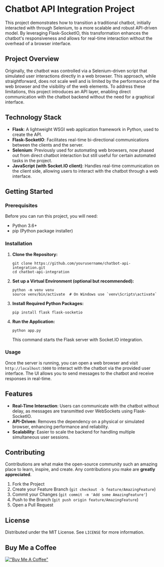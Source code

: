# Chatbot API Integration Project

This project demonstrates how to transition a traditional chatbot, initially interacted with through Selenium, to a more scalable and robust API-driven model. By leveraging Flask-SocketIO, this transformation enhances the chatbot's responsiveness and allows for real-time interaction without the overhead of a browser interface.

## Project Overview

Originally, the chatbot was controlled via a Selenium-driven script that simulated user interactions directly in a web browser. This approach, while straightforward, does not scale well and is limited by the performance of the web browser and the visibility of the web elements. To address these limitations, this project introduces an API layer, enabling direct communication with the chatbot backend without the need for a graphical interface.

## Technology Stack

- **Flask**: A lightweight WSGI web application framework in Python, used to create the API.
- **Flask-SocketIO**: Facilitates real-time bi-directional communications between the clients and the server.
- **Selenium**: Previously used for automating web browsers, now phased out from direct chatbot interaction but still useful for certain automated tasks in the project.
- **JavaScript (with Socket.IO client)**: Handles real-time communication on the client side, allowing users to interact with the chatbot through a web interface.

## Getting Started

### Prerequisites

Before you can run this project, you will need:

- Python 3.6+
- pip (Python package installer)

### Installation

1. **Clone the Repository:**

   ```
   git clone https://github.com/yourusername/chatbot-api-integration.git
   cd chatbot-api-integration
   ```

2. **Set up a Virtual Environment (optional but recommended):**

   ```
   python -m venv venv
   source venv/bin/activate  # On Windows use `venv\Scripts\activate`
   ```

3. **Install Required Python Packages:**

   ```
   pip install flask flask-socketio
   ```

4. **Run the Application:**

   ```
   python app.py
   ```

   This command starts the Flask server with Socket.IO integration.

### Usage

Once the server is running, you can open a web browser and visit `http://localhost:5000` to interact with the chatbot via the provided user interface. The UI allows you to send messages to the chatbot and receive responses in real-time.

## Features

- **Real-Time Interaction**: Users can communicate with the chatbot without delay, as messages are transmitted over WebSockets using Flask-SocketIO.
- **API-Driven**: Removes the dependency on a physical or simulated browser, enhancing performance and reliability.
- **Scalability**: Easier to scale the backend for handling multiple simultaneous user sessions.

## Contributing

Contributions are what make the open-source community such an amazing place to learn, inspire, and create. Any contributions you make are **greatly appreciated**.

1. Fork the Project
2. Create your Feature Branch (`git checkout -b feature/AmazingFeature`)
3. Commit your Changes (`git commit -m 'Add some AmazingFeature'`)
4. Push to the Branch (`git push origin feature/AmazingFeature`)
5. Open a Pull Request

## License

Distributed under the MIT License. See `LICENSE` for more information.

## Buy Me a Coffee
[!["Buy Me A Coffee"](https://storage.ko-fi.com/cdn/kofi2.png?v=3)](https://ko-fi.com/aila)
